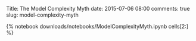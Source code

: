 Title: The Model Complexity Myth
date: 2015-07-06 08:00
comments: true
slug: model-complexity-myth

{% notebook downloads/notebooks/ModelComplexityMyth.ipynb cells[2:] %}